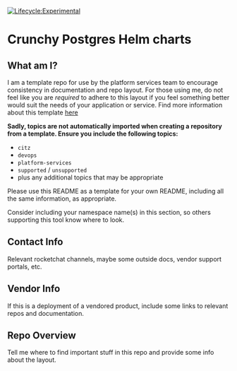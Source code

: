 [![Lifecycle:Experimental](https://img.shields.io/badge/Lifecycle-Experimental-339999)](Redirect-URL)

# Crunchy Postgres Helm charts

## What am I?

I am a template repo for use by the platform services team to encourage consistency in documentation and repo layout. For those using me, do not feel like you are _required_ to adhere to this layout if you feel something better would suit the needs of your application or service. Find more information about this template [here](https://github.com/bcgov-c/platform-services-docs/blob/main/repo-organization.md)

**Sadly, topics are not automatically imported when creating a repository from a template. Ensure you include the following topics:**

- `citz`
- `devops`
- `platform-services`
- `supported` / `unsupported`
- plus any additional topics that may be appropriate

Please use this README as a template for your own README, including all the same information, as appropriate.

Consider including your namespace name(s) in this section, so others supporting this tool know where to look.

## Contact Info

Relevant rocketchat channels, maybe some outside docs, vendor support portals, etc.

## Vendor Info

If this is a deployment of a vendored product, include some links to relevant repos and documentation.

## Repo Overview

Tell me where to find important stuff in this repo and provide some info about the layout.

